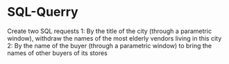 # SQL-Querry
Create two SQL requests 
1: By the title of the city (through a parametric window), withdraw the names of the most elderly vendors living in this city 
2: By the name of the buyer (through a parametric window) to bring the names of other buyers of its stores 
